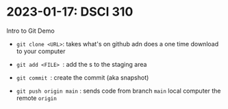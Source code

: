 # 2023-01-17: DSCI 310 

Intro to Git Demo 

- `git clone <URL>`: takes what's on github adn does a one time download to your computer 
- `git add <FILE> `: add the <FILE>s to the staging area
- `git commit `: create the commit (aka snapshot) 

- `git push origin main` : sends code from branch `main` local computer the remote `origin`



